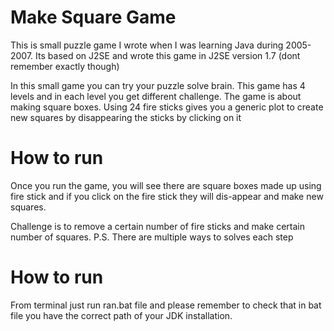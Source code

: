 # Make Square Game
This is small puzzle game I wrote when I was learning Java during 2005-2007. Its based on J2SE and wrote this game in J2SE version 1.7 (dont remember exactly though)

In this small game you can try your puzzle solve brain. This game has 4 levels and in each level you get different challenge. The game is about making square boxes. Using 24 fire sticks gives you a generic plot to create new squares by disappearing the sticks by clicking on it

# How to run
Once you run the game, you will see there are square boxes made up using fire stick and if you click on the fire stick they will dis-appear and make new squares. 

Challenge is to remove a certain number of fire sticks and make certain number of squares. 
P.S. There are multiple ways to solves each step


# How to run
From terminal just run ran.bat file and please remember to check that in bat file you have the correct path of your JDK installation.
